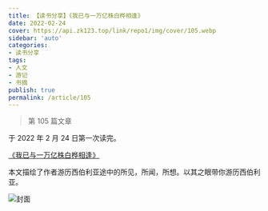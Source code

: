 ```yaml
---
title: 【读书分享】《我已与一万亿株白桦相逢》
date: 2022-02-24
cover: https://api.zk123.top/link/repo1/img/cover/105.webp
sidebar: 'auto'
categories:
- 读书分享
tags:
- 人文
- 游记
- 书摘
publish: true
permalink: /article/105
---
```


> 第 105 篇文章
<!-- more -->

于 2022 年 2 月 24 日第一次读完。

[《我已与一万亿株白桦相逢》](https://book.douban.com/subject/26587564/)

本文描绘了作者游历西伯利亚途中的所见，所闻，所想。以其之眼带你游历西伯利亚。

![封面](https://api.zk123.top/link/repo1/img/2022/105_1.webp)
